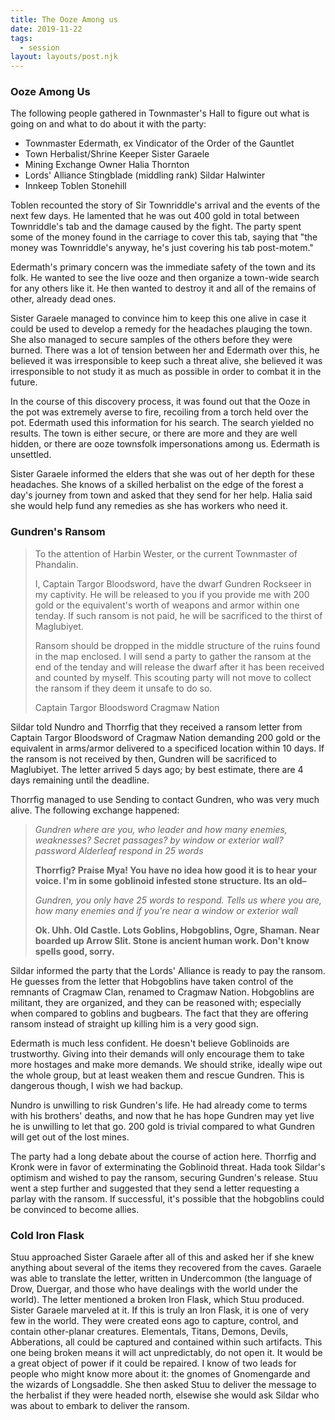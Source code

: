 ```yaml
---
title: The Ooze Among us
date: 2019-11-22
tags:
  - session
layout: layouts/post.njk
---
```


### Ooze Among Us

The following people gathered in Townmaster's Hall to figure out what is going on and what to do about it with the party:
- Townmaster Edermath, ex Vindicator of the Order of the Gauntlet
- Town Herbalist/Shrine Keeper Sister Garaele
- Mining Exchange Owner Halia Thornton
- Lords' Alliance Stingblade (middling rank) Sildar Halwinter
- Innkeep Toblen Stonehill

Toblen recounted the story of Sir Townriddle's arrival and the events of the next few days. He lamented that he was out 400 gold in total between Townriddle's tab and the damage caused by the fight. The party spent some of the money found in the carriage to cover this tab, saying that "the money was Townriddle's anyway, he's just covering his tab post-motem."

Edermath's primary concern was the immediate safety of the town and its folk. He wanted to see the live ooze and then organize a town-wide search for any others like it. He then wanted to destroy it and all of the remains of other, already dead ones.

Sister Garaele managed to convince him to keep this one alive in case it could be used to develop a remedy for the headaches plauging the town. She also managed to secure samples of the others before they were burned. There was a lot of tension between her and Edermath over this, he believed it was irresponsible to keep such a threat alive, she believed it was irresponsible to not study it as much as possible in order to combat it in the future.

In the course of this discovery process, it was found out that the Ooze in the pot was extremely averse to fire, recoiling from a torch held over the pot. Edermath used this information for his search. The search yielded no results. The town is either secure, or there are more and they are well hidden, or there are ooze townsfolk impersonations among us. Edermath is unsettled.

Sister Garaele informed the elders that she was out of her depth for these headaches. She knows of a skilled herbalist on the edge of the forest a day's journey from town and asked that they send for her help. Halia said she would help fund any remedies as she has workers who need it.

### Gundren's Ransom

> To the attention of Harbin Wester, or the current Townmaster of Phandalin.
>
> I, Captain Targor Bloodsword, have the dwarf Gundren Rockseer in my captivity. He will be released to you if you provide me with 200 gold or the equivalent's worth of weapons and armor within one tenday. If such ransom is not paid, he will be sacrificed to the thirst of Maglubiyet.
> 
> Ransom should be dropped in the middle structure of the ruins found in the map enclosed. I will send a party to gather the ransom at the end of the tenday and will release the dwarf after it has been received and counted by myself. This scouting party will not move to collect the ransom if they deem it unsafe to do so.
> 
> Captain Targor Bloodsword
> Cragmaw Nation

Sildar told Nundro and Thorrfig that they received a ransom letter from Captain Targor Bloodsword of Cragmaw Nation demanding 200 gold or the equivalent in arms/armor delivered to a specificed location within 10 days. If the ransom is not received by then, Gundren will be sacrificed to Maglubiyet. The letter arrived 5 days ago; by best estimate, there are 4 days remaining until the deadline.

Thorrfig managed to use Sending to contact Gundren, who was very much alive. The following exchange happened:

> _Gundren where are you, who leader and how many enemies, weaknesses? Secret passages? by window or exterior wall? password Alderleaf respond in 25 words_
>
> **Thorrfig? Praise Mya! You have no idea how good it is to hear your voice. I'm in some goblinoid infested stone structure. Its an old–**
>
> _Gundren, you only have 25 words to respond. Tells us where you are, how many enemies and if you're near a window or exterior wall_
>
> **Ok. Uhh. Old Castle. Lots Goblins, Hobgoblins, Ogre, Shaman. Near boarded up Arrow Slit. Stone is ancient human work. Don't know spells good, sorry.**

Sildar informed the party that the Lords' Alliance is ready to pay the ransom. He guesses from the letter that Hobgoblins have taken control of the remnants of Cragmaw Clan, renamed to Cragmaw Nation. Hobgoblins are militant, they are organized, and they can be reasoned with; especially when compared to goblins and bugbears. The fact that they are offering ransom instead of straight up killing him is a very good sign.

Edermath is much less confident. He doesn't believe Goblinoids are trustworthy. Giving into their demands will only encourage them to take more hostages and make more demands. We should strike, ideally wipe out the whole group, but at least weaken them and rescue Gundren. This is dangerous though, I wish we had backup.

Nundro is unwilling to risk Gundren's life. He had already come to terms with his brothers' deaths, and now that he has hope Gundren may yet live he is unwilling to let that go. 200 gold is trivial compared to what Gundren will get out of the lost mines.

The party had a long debate about the course of action here. Thorrfig and Kronk were in favor of exterminating the Goblinoid threat. Hada took Sildar's optimism and wished to pay the ransom, securing Gundren's release. Stuu went a step further and suggested that they send a letter requesting a parlay with the ransom. If successful, it's possible that the hobgoblins could be convinced to become allies.

### Cold Iron Flask

Stuu approached Sister Garaele after all of this and asked her if she knew anything about several of the items they recovered from the caves. Garaele was able to translate the letter, written in Undercommon (the language of Drow, Duergar, and those who have dealings with the world under the world). The letter mentioned a broken Iron Flask, which Stuu produced. Sister Garaele marveled at it. If this is truly an Iron Flask, it is one of very few in the world. They were created eons ago to capture, control, and contain other-planar creatures. Elementals, Titans, Demons, Devils, Abberations, all could be captured and contained within such artifacts. This one being broken means it will act unpredictably, do not open it. It would be a great object of power if it could be repaired. I know of two leads for people who might know more about it: the gnomes of Gnomengarde and the wizards of Longsaddle. She then asked Stuu to deliver the message to the herbalist if they were headed north, elsewise she would ask Sildar who was about to embark to deliver the ransom.

